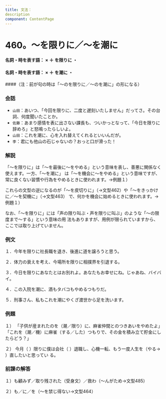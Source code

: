 ```yaml
---
title: 文法：
description
component: ContentPage
---
```



# 460。～を限りに／～を潮に
#### 名詞・時を表す語： × ＋ を限りに ・
#### 名詞・時を表す語： × ＋ を潮に ・
####（注：前が句の時は「～のを限りに／～のを潮に」の形になる）
### 会話
- `山田`：あいつ、「今回を限りに、二度と遅刻いたしません」だってさ。その台詞、何度聞いたことか。
- `佐藤`：あまり感情を表に出さない課長も、ついかっとなって、「今日を限りに辞めろ」と怒鳴ったらしいよ。
- `山田`：これを潮に、心を入れ替えてくれるといいんだが。
- `李`：君にも他山の石じゃないの？おっと口が滑った！
### 解説
「～を限りに」は「～を最後に～をやめる」という意味を表し、善悪に関係なく使えます。一方、「～を潮に」 は「～を機会に～をやめる」という意味ですが、常に良くない習慣や行為をやめるときに使われます。→例題１）

これらの文型の逆になるのが「～を皮切りに」（→文型462）や「～をきっかけに／～を契機に」（→文型463）
で、何かを機会に始めるときに使われます。→例題１）

なお、「～を限りに」には「声の限り叫ぶ・声を限りに叫ぶ」のような「～の限度まで～する」という意味の用 法もありますが、用例が限られていますから、ここでは取り上げていません。
### 例文
１．今年を限りに社長職を退き、後進に道を譲ろうと思う。

２．体力の衰えを考え、今場所を限りに相撲界を引退する。

３．今日を限りにあなたとはお別れよ。あなたもお幸せにね。じゃあね、バイバイ。

４．この入院を潮に、酒もタバコもやめるつもりだ。

５．刑事さん、私もこれを潮にやくざ渡世から足を洗います。
### 例題
１） 「子供が産まれたのを（潮／限り）に、麻雀仲間とのつきあいをやめたよ」「これを（潮／機）に麻雀（する／した）つもりで、その金を積み立て貯金にしたらどう？」

２） 今月（ ）限りに僕は会社（ ）退職し、心機一転、もう一度人生を（やる→ ）直したいと思ってい る。
### 前課の解答
１）も顧みず／取り残された（受身文）／救わ（～んがため→文型485）

２）も／に／を（～を禁じ得ない→文型464）

